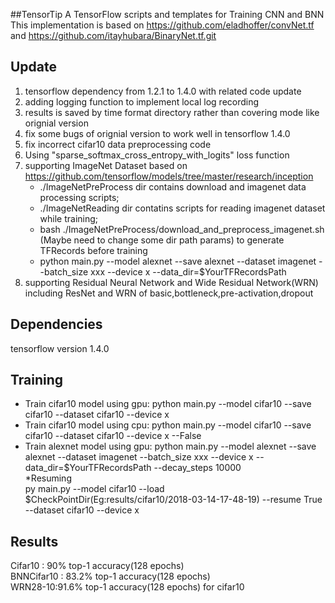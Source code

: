 
##TensorTip
A TensorFlow scripts and templates for Training CNN and BNN  
This implementation is based on https://github.com/eladhoffer/convNet.tf and https://github.com/itayhubara/BinaryNet.tf.git

## Update
1. tensorflow dependency from 1.2.1 to 1.4.0 with related code update
2. adding logging function to implement local log recording
3. results is saved by time format directory rather than covering mode like orignial version
4. fix some bugs of orignial version to work well in tensorflow 1.4.0
5. fix incorrect cifar10 data preprocessing code
6. Using "sparse_softmax_cross_entropy_with_logits" loss function
7. supporting ImageNet Dataset based on https://github.com/tensorflow/models/tree/master/research/inception
    * ./ImageNetPreProcess dir contains download and imagenet data processing scripts;
    * ./ImageNetReading dir contatins scripts for reading imagenet dataset while training;
    * bash ./ImageNetPreProcess/download_and_preprocess_imagenet.sh (Maybe need to change some dir path params) to generate TFRecords before training  
    * python main.py --model alexnet --save alexnet --dataset imagenet  --batch_size xxx --device x --data_dir=$YourTFRecordsPath
8. supporting Residual Neural Network and Wide Residual Network(WRN) including ResNet and WRN of basic,bottleneck,pre-activation,dropout

## Dependencies
tensorflow version 1.4.0

## Training
* Train cifar10 model using gpu:
python main.py --model cifar10 --save cifar10 --dataset cifar10 --device x
* Train cifar10 model using cpu:
python main.py --model cifar10 --save cifar10 --dataset cifar10 --device x --False
* Train alexnet model using gpu:
python main.py --model alexnet --save alexnet --dataset imagenet  --batch_size xxx --device x --data_dir=$YourTFRecordsPath --decay_steps 10000  
*Resuming  
py main.py --model cifar10 --load $CheckPointDir(Eg:results/cifar10/2018-03-14-17-48-19) --resume True --dataset cifar10 --device x

## Results
Cifar10 : 90% top-1 accuracy(128 epochs)  
BNNCifar10 : 83.2% top-1 accuracy(128 epochs)  
WRN28-10:91.6% top-1 accuracy(128 epochs) for cifar10








